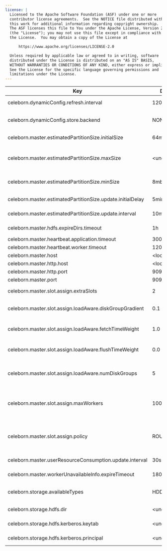 ```yaml
---
license: |
  Licensed to the Apache Software Foundation (ASF) under one or more
  contributor license agreements.  See the NOTICE file distributed with
  this work for additional information regarding copyright ownership.
  The ASF licenses this file to You under the Apache License, Version 2.0
  (the "License"); you may not use this file except in compliance with
  the License.  You may obtain a copy of the License at

      https://www.apache.org/licenses/LICENSE-2.0

  Unless required by applicable law or agreed to in writing, software
  distributed under the License is distributed on an "AS IS" BASIS,
  WITHOUT WARRANTIES OR CONDITIONS OF ANY KIND, either express or implied.
  See the License for the specific language governing permissions and
  limitations under the License.
---
```


<!--begin-include-->
| Key | Default | Description | Since | Deprecated |
| --- | ------- | ----------- | ----- | ---------- |
| celeborn.dynamicConfig.refresh.interval | 120s | Interval for refreshing the corresponding dynamic config periodically. | 0.4.0 |  | 
| celeborn.dynamicConfig.store.backend | NONE | Store backend for dynamic config. Available options: NONE, FS. Note: NONE means disabling dynamic config store. | 0.4.0 |  | 
| celeborn.master.estimatedPartitionSize.initialSize | 64mb | Initial partition size for estimation, it will change according to runtime stats. | 0.3.0 | celeborn.shuffle.initialEstimatedPartitionSize | 
| celeborn.master.estimatedPartitionSize.maxSize | &lt;undefined&gt; | false | Max partition size for estimation. Default value should be celeborn.worker.shuffle.partitionSplit.max * 2. | 0.4.1 |  | 
| celeborn.master.estimatedPartitionSize.minSize | 8mb | false | Ignore partition size smaller than this configuration of partition size for estimation. | 0.3.0 | celeborn.shuffle.minPartitionSizeToEstimate | 
| celeborn.master.estimatedPartitionSize.update.initialDelay | 5min | Initial delay time before start updating partition size for estimation. | 0.3.0 | celeborn.shuffle.estimatedPartitionSize.update.initialDelay | 
| celeborn.master.estimatedPartitionSize.update.interval | 10min | Interval of updating partition size for estimation. | 0.3.0 | celeborn.shuffle.estimatedPartitionSize.update.interval | 
| celeborn.master.hdfs.expireDirs.timeout | 1h | The timeout for a expire dirs to be deleted on HDFS. | 0.3.0 |  | 
| celeborn.master.heartbeat.application.timeout | 300s | Application heartbeat timeout. | 0.3.0 | celeborn.application.heartbeat.timeout | 
| celeborn.master.heartbeat.worker.timeout | 120s | Worker heartbeat timeout. | 0.3.0 | celeborn.worker.heartbeat.timeout | 
| celeborn.master.host | &lt;localhost&gt; | Hostname for master to bind. | 0.2.0 |  | 
| celeborn.master.http.host | &lt;localhost&gt; | Master's http host. | 0.4.0 | celeborn.metrics.master.prometheus.host,celeborn.master.metrics.prometheus.host | 
| celeborn.master.http.port | 9098 | Master's http port. | 0.4.0 | celeborn.metrics.master.prometheus.port,celeborn.master.metrics.prometheus.port | 
| celeborn.master.port | 9097 | Port for master to bind. | 0.2.0 |  | 
| celeborn.master.slot.assign.extraSlots | 2 | Extra slots number when master assign slots. | 0.3.0 | celeborn.slots.assign.extraSlots | 
| celeborn.master.slot.assign.loadAware.diskGroupGradient | 0.1 | This value means how many more workload will be placed into a faster disk group than a slower group. | 0.3.0 | celeborn.slots.assign.loadAware.diskGroupGradient | 
| celeborn.master.slot.assign.loadAware.fetchTimeWeight | 1.0 | Weight of average fetch time when calculating ordering in load-aware assignment strategy | 0.3.0 | celeborn.slots.assign.loadAware.fetchTimeWeight | 
| celeborn.master.slot.assign.loadAware.flushTimeWeight | 0.0 | Weight of average flush time when calculating ordering in load-aware assignment strategy | 0.3.0 | celeborn.slots.assign.loadAware.flushTimeWeight | 
| celeborn.master.slot.assign.loadAware.numDiskGroups | 5 | This configuration is a guidance for load-aware slot allocation algorithm. This value is control how many disk groups will be created. | 0.3.0 | celeborn.slots.assign.loadAware.numDiskGroups | 
| celeborn.master.slot.assign.maxWorkers | 10000 | Max workers that slots of one shuffle can be allocated on. Will choose the smaller positive one from Master side and Client side, see `celeborn.client.slot.assign.maxWorkers`. | 0.3.1 |  | 
| celeborn.master.slot.assign.policy | ROUNDROBIN | Policy for master to assign slots, Celeborn supports two types of policy: roundrobin and loadaware. Loadaware policy will be ignored when `HDFS` is enabled in `celeborn.storage.activeTypes` | 0.3.0 | celeborn.slots.assign.policy | 
| celeborn.master.userResourceConsumption.update.interval | 30s | Time length for a window about compute user resource consumption. | 0.3.0 |  | 
| celeborn.master.workerUnavailableInfo.expireTimeout | 1800s | Worker unavailable info would be cleared when the retention period is expired | 0.3.1 |  | 
| celeborn.storage.availableTypes | HDD | Enabled storages. Available options: MEMORY,HDD,SSD,HDFS. Note: HDD and SSD would be treated as identical. | 0.3.0 | celeborn.storage.activeTypes | 
| celeborn.storage.hdfs.dir | &lt;undefined&gt; | HDFS base directory for Celeborn to store shuffle data. | 0.2.0 |  | 
| celeborn.storage.hdfs.kerberos.keytab | &lt;undefined&gt; | Kerberos keytab file path for HDFS storage connection. | 0.3.2 |  | 
| celeborn.storage.hdfs.kerberos.principal | &lt;undefined&gt; | Kerberos principal for HDFS storage connection. | 0.3.2 |  | 
<!--end-include-->
